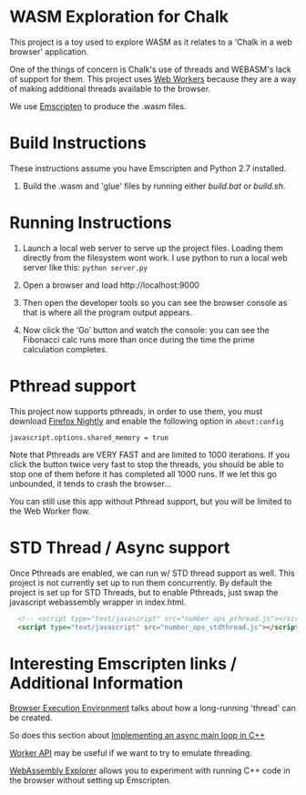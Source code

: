 

# WASM Exploration for Chalk
This project is a toy used to explore WASM as it relates to a 'Chalk in a web browser'
application.

One of the things of concern is Chalk's use of threads and WEBASM's lack of support for them. 
This project uses [Web Workers](https://developer.mozilla.org/en-US/docs/Web/API/Web_Workers_API) because they
are a way of making additional threads available to the browser.

We use [Emscripten](http://kripken.github.io/emscripten-site/) to produce the .wasm files.
# Build Instructions

These instructions assume you have Emscripten and Python 2.7 installed.
 
1. Build the .wasm and 'glue' files by running either *build.bat* or *build.sh*.
 
# Running Instructions
1. Launch a local web server to serve up the project files. Loading them directly from the filesystem wont work. I use python to run a local web server like this:
  ```python server.py```
 
2. Open a browser and load http://localhost:9000
 
3. Then open the developer tools so you can see the browser console as that is where all the program output appears.
 
4. Now click the ‘Go’ button and watch the console: you can see the Fibonacci calc runs more than once during the time the prime calculation completes.

 

# Pthread support

This project now supports pthreads, in order to use them, you must download [Firefox Nightly](https://www.mozilla.org/en-US/firefox/channel/desktop/#nightly) and enable the following option in `about:config`

```
javascript.options.shared_memory = true
```

Note that Pthreads are VERY FAST and are limited to 1000 iterations.  If you click the button twice very fast
to stop the threads, you should be able to stop one of them before it has completed all 1000 runs.  If we let
this go unbounded, it tends to crash the browser...

You can still use this app without Pthread support, but you will be limited to the Web Worker flow.

# STD Thread / Async support

Once Pthreads are enabled, we can run w/ STD thread support as well.  This project is not currently set up to
run them concurrently.  By default the project is set up for STD Threads, but to enable Pthreads, just swap the
javascript webassembly wrapper in index.html.
```html
  <!-- <script type="text/javascript" src="number_ops_pthread.js"></script> -->
  <script type="text/javascript" src="number_ops_stdthread.js"></script>
```

# Interesting Emscripten links / Additional Information

 [Browser Execution Environment](http://kripken.github.io/emscripten-site/docs/api_reference/emscripten.h.html#browser-execution-environment) talks about how a long-running 'thread' can
 be created. 
 
 So does this section about [Implementing an async main loop in C++](https://kripken.github.io/emscripten-site/docs/porting/emscripten-runtime-environment.html#implementing-an-asynchronous-main-loop-in-c-c)

 [Worker API](http://kripken.github.io/emscripten-site/docs/api_reference/emscripten.h.html?highlight=call_worker#worker-api) may be useful if we want to try to emulate threading.

 [WebAssembly Explorer](https://mbebenita.github.io/WasmExplorer/) allows you to experiment with running C++ code in the browser without setting up Emscripten.